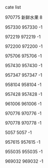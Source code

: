 cate list

970775 新鲜水果 8

957330 957330 -1

972219 972219 -1

972200 972200 -1

975706 975706 -1

957430 957430 -1

957347 957347 -1

958104 958104 -1

957428 957428 -1

961006 961006 -1

970776 970776 -1

970778 970778 -1

5057 5057 -1

957615 957615 -1

955035 955035 -1

969032 969032 -1

